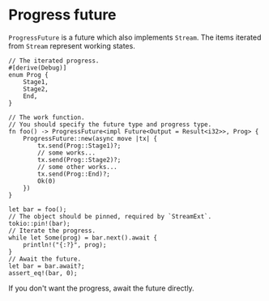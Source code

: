 # Progress future
`ProgressFuture` is a future which also implements `Stream`.
The items iterated from `Stream` represent working states.

``` rust,ignore
// The iterated progress.
#[derive(Debug)]
enum Prog {
    Stage1,
    Stage2,
    End,
}

// The work function.
// You should specify the future type and progress type.
fn foo() -> ProgressFuture<impl Future<Output = Result<i32>>, Prog> {
    ProgressFuture::new(async move |tx| {
        tx.send(Prog::Stage1)?;
        // some works...
        tx.send(Prog::Stage2)?;
        // some other works...
        tx.send(Prog::End)?;
        Ok(0)
    })
}

let bar = foo();
// The object should be pinned, required by `StreamExt`.
tokio::pin!(bar);
// Iterate the progress.
while let Some(prog) = bar.next().await {
    println!("{:?}", prog);
}
// Await the future.
let bar = bar.await?;
assert_eq!(bar, 0);
```

If you don't want the progress, await the future directly.
